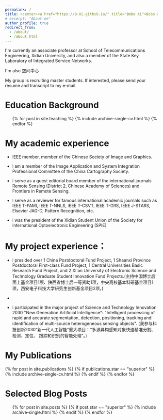 ```yaml
---
permalink: /
title: <center><a href="https://B-Xi.github.io/" title="Bobo Xi">Bobo Xi (席博博)</a></center>
# excerpt: "About me"
author_profile: true
redirect_from: 
  - /about/
  - /about.html
---
```


I'm currently an associate professor at School of Telecommunications Engineering, Xidian University, and also a member of the  State Key Laboratory of Integrated Service Networks.

I'm also 空间中心

My group is recruiting master students. If interested, please send your resume and transcript to my e-mail.

Education Background
======
  <ul>{% for post in site.teaching %}
    {% include archive-single-cv.html %}
  {% endfor %}</ul>

My academic experience
======
* IEEE member, member of the Chinese Society of Image and Graphics.

* I am a member of the Image Application and System Integration Professional Committee of the China Cartography Society.

* I serve as a guest editorial board member of the international journals Remote Sensing (District 2, Chinese Academy of Sciences) and Frontiers in Remote Sensing.

* I serve as a reviewer for famous international academic journals such as IEEE T-PAMI, IEEE T-NNLS, IEEE T-CSVT, IEEE T-GRS, IEEE J-STARS, Elsevier JAG-D, Pattern Recognition, etc.

* I was the president of the Xidian Student Union of the Society for International Optoelectronic Engineering (SPIE)

My project experience：
======
* I presided over 1 China Postdoctoral Fund Project, 1 Shaanxi Province Postdoctoral First-class Fund Project, 1 Central Universities Basic Research Fund Project, and 2 Xi'an University of Electronic Science and Technology Graduate Student Innovation Fund Projects.(主持中国博士后面上基金项目1项、陕西省博士后一等资助1项，中央高校基本科研基金项目1项，西安电子科技大学研究生创新基金项目2项。) 

* 

* I participated in the major project of Science and Technology Innovation 2030 "New Generation Artificial Intelligence": "Intelligent processing of rapid and accurate segmentation, detection, positioning, tracking and identification of multi-source heterogeneous sensing objects". (我参与科技创新2030“新一代人工智能”重大项目：“多源异构感知对象快速精准分割、检测、定位、 跟踪和识别的智能处理”。)

<!-- Awards
======
  <ul>{% for post in site.talks %}
    {% include archive-single-cv.html %}
  {% endfor %}</ul> -->


My Publications
======
  <!-- <ul>{% for post in site.publications %}
    {% include archive-single-cv.html %}
  {% endfor %}</ul> -->

  {% for post in site.publications %}
    {% if publications.star == "superior" %}
         {% include archive-single-cv.html %}
    {% endif %}
  {% endfor %}






Selected Blog Posts
======

<ul>{% for post in site.posts %}
    {% if post.star == "superior" %}
         {% include archive-single.html %}
    {% endif %}
  {% endfor %}</ul>

